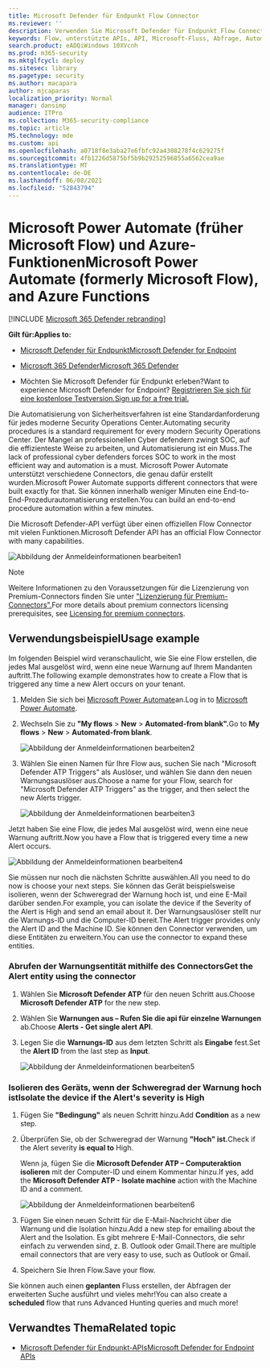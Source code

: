 ```yaml
---
title: Microsoft Defender für Endpunkt Flow Connector
ms.reviewer: ''
description: Verwenden Sie Microsoft Defender für Endpunkt Flow Connector, um die Sicherheit zu automatisieren und einen Fluss zu erstellen, der jedes Mal ausgelöst wird, wenn eine neue Warnung auf Ihrem Mandanten auftritt.
keywords: Flow, unterstützte APIs, API, Microsoft-Fluss, Abfrage, Automatisierung
search.product: eADQiWindows 10XVcnh
ms.prod: m365-security
ms.mktglfcycl: deploy
ms.sitesec: library
ms.pagetype: security
ms.author: macapara
author: mjcaparas
localization_priority: Normal
manager: dansimp
audience: ITPro
ms.collection: M365-security-compliance
ms.topic: article
MS.technology: mde
ms.custom: api
ms.openlocfilehash: a0718f8e3aba27e6fbfc92a4308278f4c629275f
ms.sourcegitcommit: 4fb1226d5875bf5b9b29252596855a6562cea9ae
ms.translationtype: MT
ms.contentlocale: de-DE
ms.lasthandoff: 06/08/2021
ms.locfileid: "52843794"
---
```

# <a name="microsoft-power-automate-formerly-microsoft-flow-and-azure-functions"></a><span data-ttu-id="5ab0d-104">Microsoft Power Automate (früher Microsoft Flow) und Azure-Funktionen</span><span class="sxs-lookup"><span data-stu-id="5ab0d-104">Microsoft Power Automate (formerly Microsoft Flow), and Azure Functions</span></span>

[!INCLUDE [Microsoft 365 Defender rebranding](../../includes/microsoft-defender.md)]

<span data-ttu-id="5ab0d-105">**Gilt für:**</span><span class="sxs-lookup"><span data-stu-id="5ab0d-105">**Applies to:**</span></span>
- [<span data-ttu-id="5ab0d-106">Microsoft Defender für Endpunkt</span><span class="sxs-lookup"><span data-stu-id="5ab0d-106">Microsoft Defender for Endpoint</span></span>](https://go.microsoft.com/fwlink/p/?linkid=2154037)
- [<span data-ttu-id="5ab0d-107">Microsoft 365 Defender</span><span class="sxs-lookup"><span data-stu-id="5ab0d-107">Microsoft 365 Defender</span></span>](https://go.microsoft.com/fwlink/?linkid=2118804)


- <span data-ttu-id="5ab0d-108">Möchten Sie Microsoft Defender für Endpunkt erleben?</span><span class="sxs-lookup"><span data-stu-id="5ab0d-108">Want to experience Microsoft Defender for Endpoint?</span></span> [<span data-ttu-id="5ab0d-109">Registrieren Sie sich für eine kostenlose Testversion.</span><span class="sxs-lookup"><span data-stu-id="5ab0d-109">Sign up for a free trial.</span></span>](https://www.microsoft.com/microsoft-365/windows/microsoft-defender-atp?ocid=docs-wdatp-exposedapis-abovefoldlink) 

<span data-ttu-id="5ab0d-110">Die Automatisierung von Sicherheitsverfahren ist eine Standardanforderung für jedes moderne Security Operations Center.</span><span class="sxs-lookup"><span data-stu-id="5ab0d-110">Automating security procedures is a standard requirement for every modern Security Operations Center.</span></span> <span data-ttu-id="5ab0d-111">Der Mangel an professionellen Cyber defendern zwingt SOC, auf die effizienteste Weise zu arbeiten, und Automatisierung ist ein Muss.</span><span class="sxs-lookup"><span data-stu-id="5ab0d-111">The lack of professional cyber defenders forces SOC to work in the most efficient way and automation is a must.</span></span> <span data-ttu-id="5ab0d-112">Microsoft Power Automate unterstützt verschiedene Connectors, die genau dafür erstellt wurden.</span><span class="sxs-lookup"><span data-stu-id="5ab0d-112">Microsoft Power Automate supports different connectors that were built exactly for that.</span></span> <span data-ttu-id="5ab0d-113">Sie können innerhalb weniger Minuten eine End-to-End-Prozedurautomatisierung erstellen.</span><span class="sxs-lookup"><span data-stu-id="5ab0d-113">You can build an end-to-end procedure automation within a few minutes.</span></span>

<span data-ttu-id="5ab0d-114">Die Microsoft Defender-API verfügt über einen offiziellen Flow Connector mit vielen Funktionen.</span><span class="sxs-lookup"><span data-stu-id="5ab0d-114">Microsoft Defender API has an official Flow Connector with many capabilities.</span></span>

![Abbildung der Anmeldeinformationen bearbeiten1](images/api-flow-0.png)

> [!NOTE]
> <span data-ttu-id="5ab0d-116">Weitere Informationen zu den Voraussetzungen für die Lizenzierung von Premium-Connectors finden Sie unter ["Lizenzierung für Premium-Connectors".](/power-automate/triggers-introduction#licensing-for-premium-connectors)</span><span class="sxs-lookup"><span data-stu-id="5ab0d-116">For more details about premium connectors licensing prerequisites, see [Licensing for premium connectors](/power-automate/triggers-introduction#licensing-for-premium-connectors).</span></span>


## <a name="usage-example"></a><span data-ttu-id="5ab0d-117">Verwendungsbeispiel</span><span class="sxs-lookup"><span data-stu-id="5ab0d-117">Usage example</span></span>

<span data-ttu-id="5ab0d-118">Im folgenden Beispiel wird veranschaulicht, wie Sie eine Flow erstellen, die jedes Mal ausgelöst wird, wenn eine neue Warnung auf Ihrem Mandanten auftritt.</span><span class="sxs-lookup"><span data-stu-id="5ab0d-118">The following example demonstrates how to create a Flow that is triggered any time a new Alert occurs on your tenant.</span></span>

1. <span data-ttu-id="5ab0d-119">Melden Sie sich bei [Microsoft Power Automate](https://flow.microsoft.com)an.</span><span class="sxs-lookup"><span data-stu-id="5ab0d-119">Log in to [Microsoft Power Automate](https://flow.microsoft.com).</span></span>

2. <span data-ttu-id="5ab0d-120">Wechseln Sie zu **"My flows**  >  **New**  >  **Automated-from blank".**</span><span class="sxs-lookup"><span data-stu-id="5ab0d-120">Go to **My flows** > **New** > **Automated-from blank**.</span></span>

    ![Abbildung der Anmeldeinformationen bearbeiten2](images/api-flow-1.png)

3. <span data-ttu-id="5ab0d-122">Wählen Sie einen Namen für Ihre Flow aus, suchen Sie nach "Microsoft Defender ATP Triggers" als Auslöser, und wählen Sie dann den neuen Warnungsauslöser aus.</span><span class="sxs-lookup"><span data-stu-id="5ab0d-122">Choose a name for your Flow, search for "Microsoft Defender ATP Triggers" as the trigger, and then select the new Alerts trigger.</span></span>

    ![Abbildung der Anmeldeinformationen bearbeiten3](images/api-flow-2.png)

<span data-ttu-id="5ab0d-124">Jetzt haben Sie eine Flow, die jedes Mal ausgelöst wird, wenn eine neue Warnung auftritt.</span><span class="sxs-lookup"><span data-stu-id="5ab0d-124">Now you have a Flow that is triggered every time a new Alert occurs.</span></span>

![Abbildung der Anmeldeinformationen bearbeiten4](images/api-flow-3.png)

<span data-ttu-id="5ab0d-126">Sie müssen nur noch die nächsten Schritte auswählen.</span><span class="sxs-lookup"><span data-stu-id="5ab0d-126">All you need to do now is choose your next steps.</span></span>
<span data-ttu-id="5ab0d-127">Sie können das Gerät beispielsweise isolieren, wenn der Schweregrad der Warnung hoch ist, und eine E-Mail darüber senden.</span><span class="sxs-lookup"><span data-stu-id="5ab0d-127">For example, you can isolate the device if the Severity of the Alert is High and send an email about it.</span></span>
<span data-ttu-id="5ab0d-128">Der Warnungsauslöser stellt nur die Warnungs-ID und die Computer-ID bereit.</span><span class="sxs-lookup"><span data-stu-id="5ab0d-128">The Alert trigger provides only the Alert ID and the Machine ID.</span></span> <span data-ttu-id="5ab0d-129">Sie können den Connector verwenden, um diese Entitäten zu erweitern.</span><span class="sxs-lookup"><span data-stu-id="5ab0d-129">You can use the connector to expand these entities.</span></span>

### <a name="get-the-alert-entity-using-the-connector"></a><span data-ttu-id="5ab0d-130">Abrufen der Warnungsentität mithilfe des Connectors</span><span class="sxs-lookup"><span data-stu-id="5ab0d-130">Get the Alert entity using the connector</span></span>

1. <span data-ttu-id="5ab0d-131">Wählen Sie **Microsoft Defender ATP** für den neuen Schritt aus.</span><span class="sxs-lookup"><span data-stu-id="5ab0d-131">Choose **Microsoft Defender ATP** for the new step.</span></span>

2. <span data-ttu-id="5ab0d-132">Wählen Sie **Warnungen aus – Rufen Sie die api für einzelne Warnungen** ab.</span><span class="sxs-lookup"><span data-stu-id="5ab0d-132">Choose **Alerts - Get single alert API**.</span></span>

3. <span data-ttu-id="5ab0d-133">Legen Sie die **Warnungs-ID** aus dem letzten Schritt als **Eingabe** fest.</span><span class="sxs-lookup"><span data-stu-id="5ab0d-133">Set the **Alert ID** from the last step as **Input**.</span></span>

    ![Abbildung der Anmeldeinformationen bearbeiten5](images/api-flow-4.png)

### <a name="isolate-the-device-if-the-alerts-severity-is-high"></a><span data-ttu-id="5ab0d-135">Isolieren des Geräts, wenn der Schweregrad der Warnung hoch ist</span><span class="sxs-lookup"><span data-stu-id="5ab0d-135">Isolate the device if the Alert's severity is High</span></span>

1. <span data-ttu-id="5ab0d-136">Fügen Sie **"Bedingung"** als neuen Schritt hinzu.</span><span class="sxs-lookup"><span data-stu-id="5ab0d-136">Add **Condition** as a new step.</span></span>

2. <span data-ttu-id="5ab0d-137">Überprüfen Sie, ob der Schweregrad der Warnung **"Hoch" ist.**</span><span class="sxs-lookup"><span data-stu-id="5ab0d-137">Check if the Alert severity **is equal to** High.</span></span>

   <span data-ttu-id="5ab0d-138">Wenn ja, fügen Sie die **Microsoft Defender ATP – Computeraktion isolieren** mit der Computer-ID und einem Kommentar hinzu.</span><span class="sxs-lookup"><span data-stu-id="5ab0d-138">If yes, add the **Microsoft Defender ATP - Isolate machine** action with the Machine ID and a comment.</span></span>

    ![Abbildung der Anmeldeinformationen bearbeiten6](images/api-flow-5.png)

3. <span data-ttu-id="5ab0d-140">Fügen Sie einen neuen Schritt für die E-Mail-Nachricht über die Warnung und die Isolation hinzu.</span><span class="sxs-lookup"><span data-stu-id="5ab0d-140">Add a new step for emailing about the Alert and the Isolation.</span></span> <span data-ttu-id="5ab0d-141">Es gibt mehrere E-Mail-Connectors, die sehr einfach zu verwenden sind, z. B. Outlook oder Gmail.</span><span class="sxs-lookup"><span data-stu-id="5ab0d-141">There are multiple email connectors that are very easy to use, such as Outlook or Gmail.</span></span>

4. <span data-ttu-id="5ab0d-142">Speichern Sie Ihren Flow.</span><span class="sxs-lookup"><span data-stu-id="5ab0d-142">Save your flow.</span></span>

<span data-ttu-id="5ab0d-143">Sie können auch einen **geplanten** Fluss erstellen, der Abfragen der erweiterten Suche ausführt und vieles mehr!</span><span class="sxs-lookup"><span data-stu-id="5ab0d-143">You can also create a **scheduled** flow that runs Advanced Hunting queries and much more!</span></span>

## <a name="related-topic"></a><span data-ttu-id="5ab0d-144">Verwandtes Thema</span><span class="sxs-lookup"><span data-stu-id="5ab0d-144">Related topic</span></span>
- [<span data-ttu-id="5ab0d-145">Microsoft Defender für Endpunkt-APIs</span><span class="sxs-lookup"><span data-stu-id="5ab0d-145">Microsoft Defender for Endpoint APIs</span></span>](apis-intro.md)

